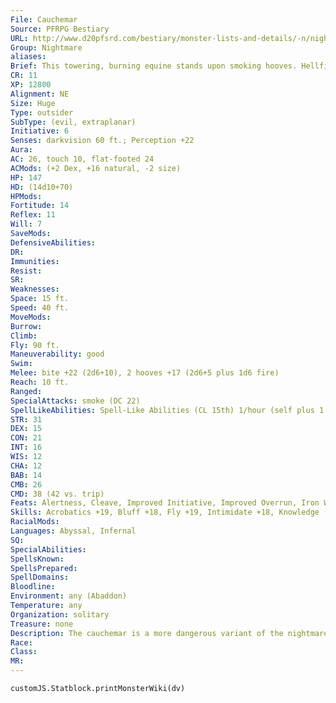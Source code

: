 ```yaml
---
File: Cauchemar
Source: PFRPG Bestiary
URL: http://www.d20pfsrd.com/bestiary/monster-lists-and-details/-n/nightmare/cauchemar
Group: Nightmare
aliases: 
Brief: This towering, burning equine stands upon smoking hooves. Hellfire shimmers in its hateful eyes.
CR: 11
XP: 12800
Alignment: NE
Size: Huge
Type: outsider
SubType: (evil, extraplanar)
Initiative: 6
Senses: darkvision 60 ft.; Perception +22
Aura: 
AC: 26, touch 10, flat-footed 24
ACMods: (+2 Dex, +16 natural, -2 size)
HP: 147
HD: (14d10+70)
HPMods: 
Fortitude: 14
Reflex: 11
Will: 7
SaveMods: 
DefensiveAbilities: 
DR: 
Immunities: 
Resist: 
SR: 
Weaknesses: 
Space: 15 ft.
Speed: 40 ft.
MoveMods: 
Burrow: 
Climb: 
Fly: 90 ft.
Maneuverability: good
Swim: 
Melee: bite +22 (2d6+10), 2 hooves +17 (2d6+5 plus 1d6 fire)
Reach: 10 ft.
Ranged: 
SpecialAttacks: smoke (DC 22)
SpellLikeAbilities: Spell-Like Abilities (CL 15th) 1/hour (self plus 1 rider only)-ethereal jaunt, plane shift
STR: 31
DEX: 15
CON: 21
INT: 16
WIS: 12
CHA: 12
BAB: 14
CMB: 26
CMD: 38 (42 vs. trip)
Feats: Alertness, Cleave, Improved Initiative, Improved Overrun, Iron Will, Power Attack, Run
Skills: Acrobatics +19, Bluff +18, Fly +19, Intimidate +18, Knowledge (arcana, planes) +20, Perception +22, Sense Motive +22, Stealth +11
RacialMods: 
Languages: Abyssal, Infernal
SQ: 
SpecialAbilities: 
SpellsKnown: 
SpellsPrepared: 
SpellDomains: 
Bloodline: 
Environment: any (Abaddon)
Temperature: any
Organization: solitary
Treasure: none
Description: The cauchemar is a more dangerous variant of the nightmare, particularly valued for its ability to enter the Ethereal Plane with its rider in addition to being able to use plane shift to invade other realities.
Race: 
Class: 
MR: 
---
```

```dataviewjs
customJS.Statblock.printMonsterWiki(dv)
```
